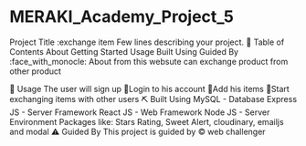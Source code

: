 # MERAKI_Academy_Project_5
Project Title :exchange item
Few lines describing your project.
:memo: Table of Contents
About
Getting Started
Usage
Built Using
Guided By
:face_with_monocle: About
from this websute can exchange product from other product
<!-- Installing
A step by step series of examples that tell you how to get a development env running.
Say what the step will be
Give the example
And repeat
until finished -->
:balloon: Usage
The user will sign up
Login to his account
Add his items
Start exchanging items with other
users
:pick: Built Using
MySQL - Database
Express JS - Server Framework
React JS - Web Framework
Node JS - Server Environment
Packages like: Stars Rating, Sweet
Alert, cloudinary, emailjs and modal
:warning: Guided By
This project is guided by :copyright: web challenger